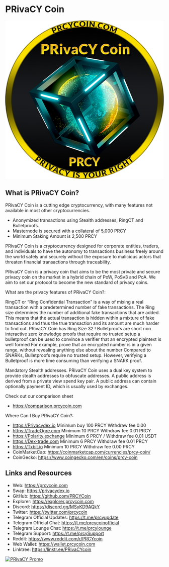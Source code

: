 # PRivaCY Coin

![image](images/splash.png)

## What is PRivaCY Coin?

PRivaCY Coin is a cutting edge cryptocurrency, with many features not available in most other cryptocurrencies.

- Anonymized transactions using Stealth addresses, RingCT and Bulletproofs.
- Masternode is secured with a collateral of 5,000 PRCY
- Minimum Staking Amount is 2,500 PRCY

PRivaCY Coin is a cryptocurrency designed for corporate entities, traders, and individuals to have the autonomy to transactions business freely around the world safely and securely without the exposure to malicious actors that threaten financial transactions through traceability.

PRivaCY Coin is a privacy coin that aims to be the most private and secure privacy coin on the market in a hybrid chain of PoW, PoSv3 and PoA. We aim to set our protocol to become the new standard of privacy coins.

What are the privacy features of PRivaCY Coin?:

RingCT or “Ring Confidential Transaction” is a way of mixing a real transaction with a predetermined number of fake transactions. The Ring size determines the number of additional fake transactions that are added. This means that the actual transaction is hidden within a mixture of fake transactions and thus the true transaction and its amount are much harder to find out. PRivaCY Coin has Ring Size 32 ! Bulletproofs are short non interactive zero knowledge proofs that require no trusted setup a bulletproof can be used to convince a verifier that an encrypted plaintext is well formed For example, prove that an encrypted number is in a given range, without revealing anything else about the number Compared to SNARKs, Bulletproofs require no trusted setup. However, verifying a Bulletproof is more time consuming than verifying a SNARK proof.

Mandatory Stealth addresses. PRivaCY Coin uses a dual key system to provide stealth addresses to obfuscate addresses. A public address is derived from a private view spend key pair. A public address can contain optionally payment ID, which is usually used by exchanges.

Check out our comparison sheet

- <https://comparison.prcycoin.com>

Where Can I Buy PRivaCY Coin?:

- <https://Privacydex.io> Minimum buy 100 PRCY Withdraw fee 0.00
- <https://TradeOgre.com> Minimum 10 PRCY Withdraw fee 0.01 PRCY
- <https://Polarity.exchange> Minimum 6 PRCY / Withdraw fee 0,01 USDT
- <https://Dex-trade.com> Minimum 6 PRCY Withdraw fee 0.01 PRCY
- <https://Txbit.io> Minimum 10 PRCY Withdraw fee 0.00 PRCY
- CoinMarketCap: <https://coinmarketcap.com/currencies/prcy-coin/>
- CoinGecko: <https://www.coingecko.com/en/coins/prcy-coin>

## Links and Resources

- Web: <https://prcycoin.com>
- Swap: <https://privacydex.io>
- GitHub: <https://github.com/PRCYCoin>
- Explorer: <https://explorer.prcycoin.com>
- Discord: <https://discord.gg/MSyKD9AQkY>
- Twitter: <https://twitter.com/prcycoin>
- Telegram Official Updates: <https://t.me/prcyupdate>
- Telegram Official Chat: <https://t.me/prcycoinofficial>
- Telegram Lounge Chat: <https://t.me/prcylounge>
- Telegram Support: <https://t.me/prcySupport>
- Reddit: <https://www.reddit.com/r/PRCYcoin>
- Web Wallet: <https://wallet.prcycoin.com>
- Linktree: <https://linktr.ee/PRivaCYcoin>

[![PRivaCY Promo](https://res.cloudinary.com/marcomontalbano/image/upload/v1673627616/video_to_markdown/images/youtube--owb6DIlAoVE-c05b58ac6eb4c4700831b2b3070cd403.jpg)](https://youtu.be/owb6DIlAoVE "PRivaCY Promo")
